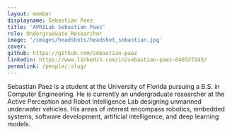 ```yaml
---
layout: member
displayname: Sebastian Paez
title: 'APRILab Sebastian Paez'
role: Undergraduate Researcher
image: '/images/headshots/headshot_sebastian.jpg'
cover:
github: https://github.com/sebastian-paez
linkedin: https://www.linkedin.com/in/sebastian-paez-646527243/
permalink: /people/:slug/
---
```

<!-- Put your biography here -->
Sebastian Paez is a student at the University of Florida pursuing a B.S. in Computer Engineering. He is currently an undergraduate researcher at the Active Perception and Robot Intelligence Lab designing unmanned underwater vehicles. His areas of interest encompass robotics, embedded systems, software development, artificial intelligence, and deep learning models.